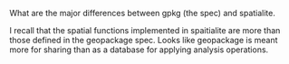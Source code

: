 What are the major differences between gpkg (the spec) and spatialite.

I recall that the spatial functions implemented in spaitialite are more than those defined in the geopackage spec. Looks like geopackage is meant more for sharing than as a database for applying analysis operations.

